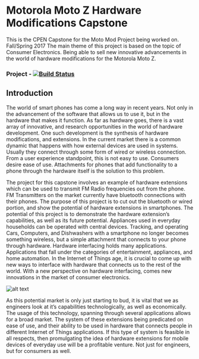 # Motorola Moto Z Hardware Modifications Capstone
This is the CPEN Capstone for the Moto Mod Project being worked on. Fall/Spring 2017
The main theme of this project is based on the topic of Consumer Electronics. Being able to sell new innovative advancements in the world of hardware modifications for the Motorola Moto Z.

### Project - [![Build Status](https://travis-ci.org/vixadd/Moto.Mod.MDK.Capstone.svg)](https://travis-ci.org/vixadd/Moto.Mod.MDK.Capstone)

## Introduction
The world of smart phones has come a long way in recent years. Not only in the advancement of the software that allows us to use it, but in the hardware that makes it function. As far as hardware goes, there is a vast array of innovative, and research opportunities in the world of hardware development. One such development is the synthesis of hardware modifications, and extensions. In the current market there is a common dynamic that happens with how external devices are used in systems. Usually they connect through some form of wired or wireless connection. From a user experience standpoint, this is not easy to use. Consumers desire ease of use. Attachments for phones that add functionality to a phone through the hardware itself is the solution to this problem.

The project for this capstone involves an example of hardware extensions which can be used to transmit FM Radio frequencies out from the phone. FM Transmitters on the market currently have bluetooth connections with their phones. The purpose of this project is to cut out the bluetooth or wired portion, and show the potential of hardware extensions in smartphones. The potential of this project is to demonstrate the hardware extension’s capabilities, as well as its future potential. Appliances used in everyday households can be operated with central devices. Tracking, and operating Cars, Computers, and Dishwashers with a smartphone no longer becomes something wireless, but a simple attachment that connects to your phone through hardware. Hardware interfacing holds many applications. Applications that fall under the categories of entertainment, appliances, and home automation. In the Internet of Things age, it is crucial to come up with new ways to interface with hardware that connects us to the rest of the world. With a new perspective on hardware interfacing, comes new innovations in the market of consumer electronics. 


![alt text](https://static1.squarespace.com/static/5715eee9b09f95a12b44e0ed/t/5756e708a3360cdbab7d5bd8/1465313491952/hw-perfref-diagram-1-2.png?format=1000w "Moto Schematic Perforated Board")

As this potential market is only just starting to bud, it is vital that we as engineers look at it’s capabilities technologically, as well as economically. The usage of this technology, spanning through several applications allows for a broad market. The system of these extensions being predicated on ease of use, and their ability to be used in hardware that connects people in different Internet of Things applications. If this type of system is feasible in all respects, then promulgating the idea of hardware extensions for mobile devices of everyday use will be a profitable venture. Not just for engineers, but for consumers as well.

